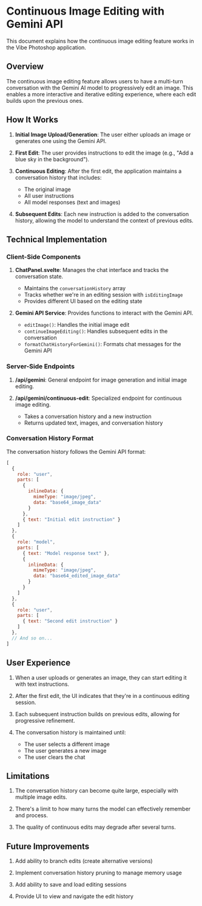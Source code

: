 # Continuous Image Editing with Gemini API

This document explains how the continuous image editing feature works in the Vibe Photoshop application.

## Overview

The continuous image editing feature allows users to have a multi-turn conversation with the Gemini AI model to progressively edit an image. This enables a more interactive and iterative editing experience, where each edit builds upon the previous ones.

## How It Works

1. **Initial Image Upload/Generation**: The user either uploads an image or generates one using the Gemini API.

2. **First Edit**: The user provides instructions to edit the image (e.g., "Add a blue sky in the background").

3. **Continuous Editing**: After the first edit, the application maintains a conversation history that includes:
   - The original image
   - All user instructions
   - All model responses (text and images)

4. **Subsequent Edits**: Each new instruction is added to the conversation history, allowing the model to understand the context of previous edits.

## Technical Implementation

### Client-Side Components

1. **ChatPanel.svelte**: Manages the chat interface and tracks the conversation state.
   - Maintains the `conversationHistory` array
   - Tracks whether we're in an editing session with `isEditingImage`
   - Provides different UI based on the editing state

2. **Gemini API Service**: Provides functions to interact with the Gemini API.
   - `editImage()`: Handles the initial image edit
   - `continueImageEditing()`: Handles subsequent edits in the conversation
   - `formatChatHistoryForGemini()`: Formats chat messages for the Gemini API

### Server-Side Endpoints

1. **/api/gemini**: General endpoint for image generation and initial image editing.

2. **/api/gemini/continuous-edit**: Specialized endpoint for continuous image editing.
   - Takes a conversation history and a new instruction
   - Returns updated text, images, and conversation history

### Conversation History Format

The conversation history follows the Gemini API format:

```javascript
[
  {
    role: "user",
    parts: [
      {
        inlineData: {
          mimeType: "image/jpeg",
          data: "base64_image_data"
        }
      },
      { text: "Initial edit instruction" }
    ]
  },
  {
    role: "model",
    parts: [
      { text: "Model response text" },
      {
        inlineData: {
          mimeType: "image/jpeg",
          data: "base64_edited_image_data"
        }
      }
    ]
  },
  {
    role: "user",
    parts: [
      { text: "Second edit instruction" }
    ]
  },
  // And so on...
]
```

## User Experience

1. When a user uploads or generates an image, they can start editing it with text instructions.

2. After the first edit, the UI indicates that they're in a continuous editing session.

3. Each subsequent instruction builds on previous edits, allowing for progressive refinement.

4. The conversation history is maintained until:
   - The user selects a different image
   - The user generates a new image
   - The user clears the chat

## Limitations

1. The conversation history can become quite large, especially with multiple image edits.

2. There's a limit to how many turns the model can effectively remember and process.

3. The quality of continuous edits may degrade after several turns.

## Future Improvements

1. Add ability to branch edits (create alternative versions)

2. Implement conversation history pruning to manage memory usage

3. Add ability to save and load editing sessions

4. Provide UI to view and navigate the edit history 